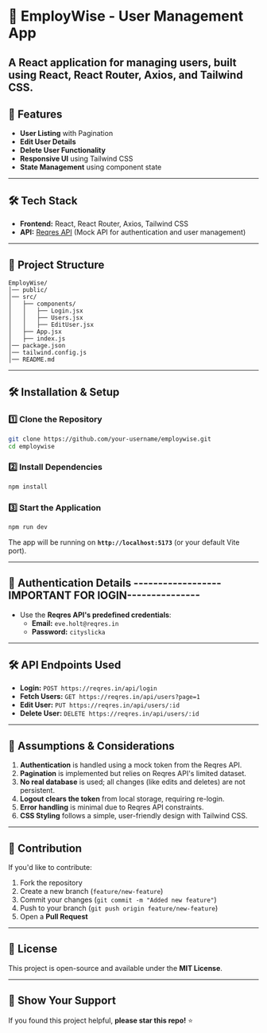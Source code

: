 # 📌 EmployWise - User Management App

A **React application** for managing users, built using **React, React Router, Axios, and Tailwind CSS**. 
---

## 🚀 Features
- **User Listing** with Pagination
- **Edit User Details**
- **Delete User Functionality**
- **Responsive UI** using Tailwind CSS
- **State Management** using component state

---

## 🛠️ Tech Stack
- **Frontend:** React, React Router, Axios, Tailwind CSS
- **API:** [Reqres API](https://reqres.in/) (Mock API for authentication and user management)

---

## 📂 Project Structure
```
EmployWise/
│── public/
│── src/
│   ├── components/
│   │   ├── Login.jsx
│   │   ├── Users.jsx
│   │   ├── EditUser.jsx
│   ├── App.jsx
│   ├── index.js
│── package.json
│── tailwind.config.js
│── README.md
```

---

## 🛠️ Installation & Setup

### 1️⃣ Clone the Repository
```sh
git clone https://github.com/your-username/employwise.git
cd employwise
```

### 2️⃣ Install Dependencies
```sh
npm install
```

### 3️⃣ Start the Application
```sh
npm run dev
```
The app will be running on **`http://localhost:5173`** (or your default Vite port).

---

## 🔑 Authentication Details  ------------------IMPORTANT FOR lOGIN---------------
- Use the **Reqres API's predefined credentials**:
  - **Email:** `eve.holt@reqres.in`
  - **Password:** `cityslicka`

---

## 🛠️ API Endpoints Used
- **Login:** `POST https://reqres.in/api/login`
- **Fetch Users:** `GET https://reqres.in/api/users?page=1`
- **Edit User:** `PUT https://reqres.in/api/users/:id`
- **Delete User:** `DELETE https://reqres.in/api/users/:id`

---

## 📌 Assumptions & Considerations
1. **Authentication** is handled using a mock token from the Reqres API.
2. **Pagination** is implemented but relies on Reqres API's limited dataset.
3. **No real database** is used; all changes (like edits and deletes) are not persistent.
4. **Logout clears the token** from local storage, requiring re-login.
5. **Error handling** is minimal due to Reqres API constraints.
6. **CSS Styling** follows a simple, user-friendly design with Tailwind CSS.

---

## 🤝 Contribution
If you'd like to contribute:
1. Fork the repository
2. Create a new branch (`feature/new-feature`)
3. Commit your changes (`git commit -m "Added new feature"`)
4. Push to your branch (`git push origin feature/new-feature`)
5. Open a **Pull Request**

---

## 📜 License
This project is open-source and available under the **MIT License**.

---

## 🌟 Show Your Support
If you found this project helpful, **please star this repo!** ⭐

